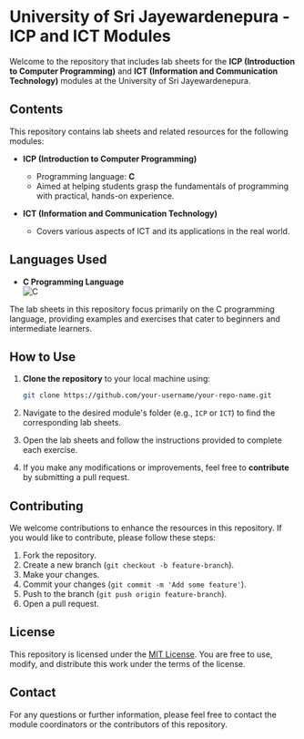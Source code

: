 # University of Sri Jayewardenepura - ICP and ICT Modules

Welcome to the repository that includes lab sheets for the **ICP (Introduction to Computer Programming)** and **ICT (Information and Communication Technology)** modules at the University of Sri Jayewardenepura.

## Contents

This repository contains lab sheets and related resources for the following modules:

- **ICP (Introduction to Computer Programming)**
  - Programming language: **C**
  - Aimed at helping students grasp the fundamentals of programming with practical, hands-on experience.

- **ICT (Information and Communication Technology)**
  - Covers various aspects of ICT and its applications in the real world.

## Languages Used

- **C Programming Language**  
  ![C](https://upload.wikimedia.org/wikipedia/commons/1/18/C_Programming_Language.svg)

The lab sheets in this repository focus primarily on the C programming language, providing examples and exercises that cater to beginners and intermediate learners.

## How to Use

1. **Clone the repository** to your local machine using:
    ```bash
    git clone https://github.com/your-username/your-repo-name.git
    ```

2. Navigate to the desired module's folder (e.g., `ICP` or `ICT`) to find the corresponding lab sheets.

3. Open the lab sheets and follow the instructions provided to complete each exercise.

4. If you make any modifications or improvements, feel free to **contribute** by submitting a pull request.

## Contributing

We welcome contributions to enhance the resources in this repository. If you would like to contribute, please follow these steps:

1. Fork the repository.
2. Create a new branch (`git checkout -b feature-branch`).
3. Make your changes.
4. Commit your changes (`git commit -m 'Add some feature'`).
5. Push to the branch (`git push origin feature-branch`).
6. Open a pull request.

## License

This repository is licensed under the [MIT License](LICENSE). You are free to use, modify, and distribute this work under the terms of the license.

## Contact

For any questions or further information, please feel free to contact the module coordinators or the contributors of this repository.
